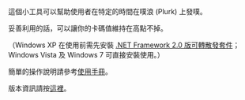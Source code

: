 這個小工具可以幫助使用者在特定的時間在噗浪 (Plurk) 上發噗。

妥善利用的話，可以讓你的卡碼值維持在高點不掉。

（Windows XP 在使用前需先安裝 <a href='http://www.microsoft.com/downloads/details.aspx?FamilyID=0856eacb-4362-4b0d-8edd-aab15c5e04f5&DisplayLang=zh-tw'>.NET Framework 2.0 版可轉散發套件</a>；Windows Vista 及 Windows 7 可直接安裝使用。）

簡單的操作說明請參考[使用手冊](UserManual.md)。

版本資訊請按[這裡](ReleaseNote.md)。